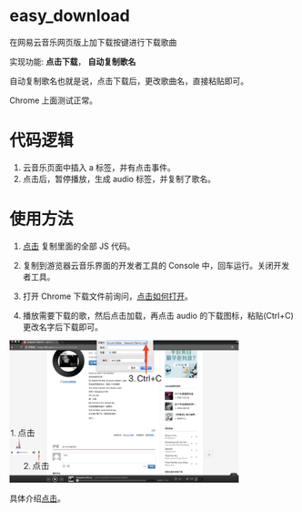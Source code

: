 # easy_download

在网易云音乐网页版上加下载按键进行下载歌曲

实现功能:  **点击下载**， **自动复制歌名**

自动复制歌名也就是说，点击下载后，更改歌曲名，直接粘贴即可。

Chrome 上面测试正常。

# 代码逻辑

1.  云音乐页面中插入 a 标签，并有点击事件。
2.  点击后，暂停播放，生成 audio 标签，并复制了歌名。


# 使用方法

1.  [点击](./easyDownload.js) 复制里面的全部 JS 代码。

2.  复制到游览器云音乐界面的开发者工具的 Console 中，回车运行。关闭开发者工具。

3.  打开 Chrome 下载文件前询问，[点击如何打开](https://jingyan.baidu.com/article/6f2f55a14490e2b5b93e6ce4.html)。

4.  播放需要下载的歌，然后点击加载，再点击 audio 的下载图标，粘贴(Ctrl+C)更改名字后下载即可。


<img src="./img/q.jpg" width="80%" alt="操作界面">

具体介绍[点击](https://blog.csdn.net/zwt520123/article/details/80379244)。